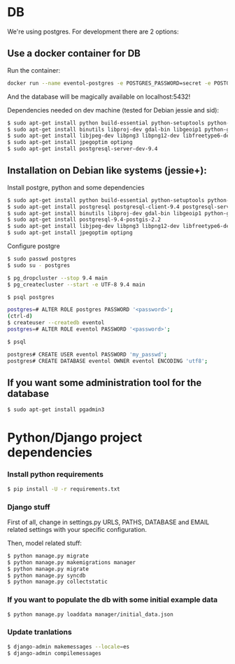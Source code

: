 # DB

We're using postgres. For development there are 2 options:

## Use a docker container for DB

Run the container:

```sh
docker run --name eventol-postgres -e POSTGRES_PASSWORD=secret -e POSTGRES_USER=eventol -e POSTGRES_DB=eventol -p 5432:5432 -d postgres
```
And the database will be magically available on localhost:5432!

Dependencies needed on dev machine (tested for Debian jessie and sid):

```sh
$ sudo apt-get install python build-essential python-setuptools python-dev python-pip
$ sudo apt-get install binutils libproj-dev gdal-bin libgeoip1 python-gdal
$ sudo apt-get install libjpeg-dev libpng3 libpng12-dev libfreetype6-dev zlib1g-dev
$ sudo apt-get install jpegoptim optipng
$ sudo apt-get install postgresql-server-dev-9.4
```

## Installation on Debian like systems (jessie+):

Install postgre, python and some dependencies
```sh
$ sudo apt-get install python build-essential python-setuptools python-dev python-pip
$ sudo apt-get install postgresql postgresql-client-9.4 postgresql-server-dev-9.4 
$ sudo apt-get install binutils libproj-dev gdal-bin libgeoip1 python-gdal
$ sudo apt-get install postgresql-9.4-postgis-2.2
$ sudo apt-get install libjpeg-dev libpng3 libpng12-dev libfreetype6-dev zlib1g-dev
$ sudo apt-get install jpegoptim optipng
```
Configure postgre
```sh
$ sudo passwd postgres
$ sudo su - postgres

$ pg_dropcluster --stop 9.4 main
$ pg_createcluster --start -e UTF-8 9.4 main

$ psql postgres

postgres=# ALTER ROLE postgres PASSWORD '<password>';
(ctrl-d)
$ createuser --createdb eventol
postgres=# ALTER ROLE eventol PASSWORD '<password>';

$ psql

postgres# CREATE USER eventol PASSWORD 'my_passwd';
postgres# CREATE DATABASE eventol OWNER eventol ENCODING 'utf8';
```

## If you want some administration tool for the database

```sh
$ sudo apt-get install pgadmin3
```

# Python/Django project dependencies

### Install python requirements

```sh
$ pip install -U -r requirements.txt
```

### Django stuff

First of all, change in settings.py URLS, PATHS, DATABASE and EMAIL related settings with your specific configuration.

Then, model related stuff:

```sh
$ python manage.py migrate
$ python manage.py makemigrations manager
$ python manage.py migrate
$ python manage.py syncdb
$ python manage.py collectstatic
```

### If you want to populate the db with some initial example data

```sh
$ python manage.py loaddata manager/initial_data.json
```

### Update tranlations

```sh
$ django-admin makemessages --locale=es
$ django-admin compilemessages
```
